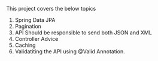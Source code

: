 This project covers the below topics
1. Spring Data JPA
2. Pagination
3. API Should be responsible to send both JSON and XML
4. Controller Advice
5. Caching
6. Validatiting the API using @Valid Annotation.

